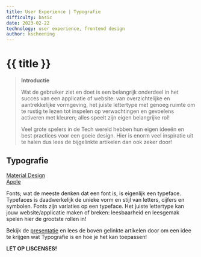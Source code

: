 ```yaml
---
title: User Experience | Typografie
difficulty: basic
date: 2023-02-22
technology: user experience, frontend design
author: kscheening
---
```


# {{ title }}


> **Introductie**
>
>Wat de gebruiker ziet en doet is een belangrijk onderdeel in het succes van een applicatie of website: van overzichtelijke en aantrekkelijke vormgeving, het juiste lettertype met genoeg ruimte om te rustig te lezen tot inspelen op verwachtingen en gevoelens activeren met kleuren; alles speelt zijn eigen belangrijke rol! 
>
>Veel grote spelers in de Tech wereld hebben hun eigen ideeën en best practices voor een goeie design. Hier is enorm veel inspiratie uit te halen dus lees de bijgelinkte artikelen dan ook zeker door!

## **Typografie**
[Material Design](https://m3.material.io/styles/typography/overview) <br>
[Apple](https://developer.apple.com/design/human-interface-guidelines/foundations/typography/)

Fonts; wat de meeste denken dat een font is, is eigenlijk een typeface. Typefaces is daadwerkelijk de unieke vorm en stijl van letters, cijfers en symbolen. Fonts zijn variaties op een typeface. Het juiste lettertype kan jouw website/applicatie maken of breken: leesbaarheid en leesgemak spelen hier de grootste rollen in! 

Bekijk de [presentatie](https://youtu.be/oFwhpWI5VQg) en lees de boven gelinkte artikelen door om een idee te krijgen wat Typografie is en hoe je het kan toepassen! 

**LET OP LISCENSES!**


